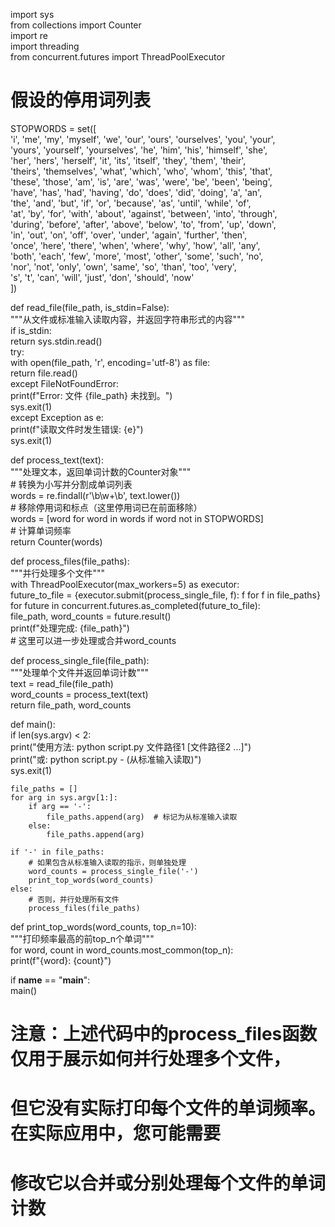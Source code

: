 import sys  
from collections import Counter  
import re  
import threading  
from concurrent.futures import ThreadPoolExecutor  
  
# 假设的停用词列表  
STOPWORDS = set([  
    'i', 'me', 'my', 'myself', 'we', 'our', 'ours', 'ourselves', 'you', 'your',  
    'yours', 'yourself', 'yourselves', 'he', 'him', 'his', 'himself', 'she',  
    'her', 'hers', 'herself', 'it', 'its', 'itself', 'they', 'them', 'their',  
    'theirs', 'themselves', 'what', 'which', 'who', 'whom', 'this', 'that',  
    'these', 'those', 'am', 'is', 'are', 'was', 'were', 'be', 'been', 'being',  
    'have', 'has', 'had', 'having', 'do', 'does', 'did', 'doing', 'a', 'an',  
    'the', 'and', 'but', 'if', 'or', 'because', 'as', 'until', 'while', 'of',  
    'at', 'by', 'for', 'with', 'about', 'against', 'between', 'into', 'through',  
    'during', 'before', 'after', 'above', 'below', 'to', 'from', 'up', 'down',  
    'in', 'out', 'on', 'off', 'over', 'under', 'again', 'further', 'then',  
    'once', 'here', 'there', 'when', 'where', 'why', 'how', 'all', 'any',  
    'both', 'each', 'few', 'more', 'most', 'other', 'some', 'such', 'no',  
    'nor', 'not', 'only', 'own', 'same', 'so', 'than', 'too', 'very',  
    's', 't', 'can', 'will', 'just', 'don', 'should', 'now'  
])  
  
def read_file(file_path, is_stdin=False):  
    """从文件或标准输入读取内容，并返回字符串形式的内容"""  
    if is_stdin:  
        return sys.stdin.read()  
    try:  
        with open(file_path, 'r', encoding='utf-8') as file:  
            return file.read()  
    except FileNotFoundError:  
        print(f"Error: 文件 {file_path} 未找到。")  
        sys.exit(1)  
    except Exception as e:  
        print(f"读取文件时发生错误: {e}")  
        sys.exit(1)  
  
def process_text(text):  
    """处理文本，返回单词计数的Counter对象"""  
    # 转换为小写并分割成单词列表  
    words = re.findall(r'\b\w+\b', text.lower())  
    # 移除停用词和标点（这里停用词已在前面移除）  
    words = [word for word in words if word not in STOPWORDS]  
    # 计算单词频率  
    return Counter(words)  
  
def process_files(file_paths):  
    """并行处理多个文件"""  
    with ThreadPoolExecutor(max_workers=5) as executor:  
        future_to_file = {executor.submit(process_single_file, f): f for f in file_paths}  
        for future in concurrent.futures.as_completed(future_to_file):  
            file_path, word_counts = future.result()  
            print(f"处理完成: {file_path}")  
            # 这里可以进一步处理或合并word_counts  
  
def process_single_file(file_path):  
    """处理单个文件并返回单词计数"""  
    text = read_file(file_path)  
    word_counts = process_text(text)  
    return file_path, word_counts  
  
def main():  
    if len(sys.argv) < 2:  
        print("使用方法: python script.py 文件路径1 [文件路径2 ...]")  
        print("或: python script.py - (从标准输入读取)")  
        sys.exit(1)  
  
    file_paths = []  
    for arg in sys.argv[1:]:  
        if arg == '-':  
            file_paths.append(arg)  # 标记为从标准输入读取  
        else:  
            file_paths.append(arg)  
  
    if '-' in file_paths:  
        # 如果包含从标准输入读取的指示，则单独处理  
        word_counts = process_single_file('-')  
        print_top_words(word_counts)  
    else:  
        # 否则，并行处理所有文件  
        process_files(file_paths)  
  
def print_top_words(word_counts, top_n=10):  
    """打印频率最高的前top_n个单词"""  
    for word, count in word_counts.most_common(top_n):  
        print(f"{word}: {count}")  
  
if __name__ == "__main__":  
    main()  
  
# 注意：上述代码中的process_files函数仅用于展示如何并行处理多个文件，  
# 但它没有实际打印每个文件的单词频率。在实际应用中，您可能需要  
# 修改它以合并或分别处理每个文件的单词计数
